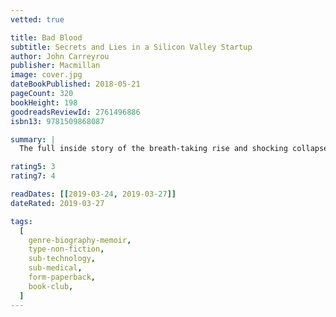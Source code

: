 ```yaml
---
vetted: true

title: Bad Blood
subtitle: Secrets and Lies in a Silicon Valley Startup
author: John Carreyrou
publisher: Macmillan
image: cover.jpg
dateBookPublished: 2018-05-21
pageCount: 320
bookHeight: 198
goodreadsReviewId: 2761496886
isbn13: 9781509868087

summary: |
  The full inside story of the breath-taking rise and shocking collapse of Theranos, the multibillion-dollar biotech startup, by the prize-winning journalist who first broke the story and pursued it to the end, despite pressure from its charismatic CEO and threats by her lawyers.

rating5: 3
rating7: 4

readDates: [[2019-03-24, 2019-03-27]]
dateRated: 2019-03-27

tags:
  [
    genre-biography-memoir,
    type-non-fiction,
    sub-technology,
    sub-medical,
    form-paperback,
    book-club,
  ]
---
```

